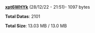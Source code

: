 [**xpt6WHYk**](/data/xpt6WHYk.txt) (28/12/22 - 21:51)- 1097 bytes

**Total Datas**: 2101

**Total Size**: 13.03 MB / 13.0 MB